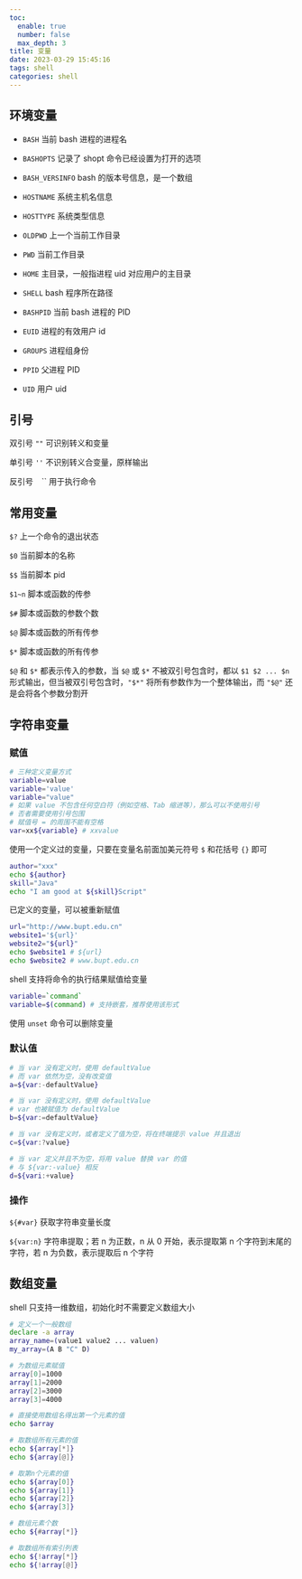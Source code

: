 ```yaml
---
toc:
  enable: true
  number: false
  max_depth: 3
title: 变量
date: 2023-03-29 15:45:16
tags: shell
categories: shell
---
```


## 环境变量

- `BASH` 当前 bash 进程的进程名

- `BASHOPTS` 记录了 shopt 命令已经设置为打开的选项

- `BASH_VERSINFO` bash 的版本号信息，是一个数组

- `HOSTNAME` 系统主机名信息

- `HOSTTYPE` 系统类型信息

- `OLDPWD` 上一个当前工作目录

- `PWD` 当前工作目录

- `HOME` 主目录，一般指进程 uid 对应用户的主目录

- `SHELL` bash 程序所在路径

- `BASHPID` 当前 bash 进程的 PID

- `EUID` 进程的有效用户 id

- `GROUPS` 进程组身份

- `PPID` 父进程 PID

- `UID` 用户 uid

## 引号

双引号 `""` 可识别转义和变量

单引号 `''` 不识别转义合变量，原样输出

反引号 `` `` `` 用于执行命令

## 常用变量

`$?` 上一个命令的退出状态

`$0` 当前脚本的名称

`$$` 当前脚本 pid

`$1~n` 脚本或函数的传参

`$#` 脚本或函数的参数个数

`$@` 脚本或函数的所有传参

`$*` 脚本或函数的所有传参

`$@` 和 `$*` 都表示传入的参数，当 `$@` 或 `$*` 不被双引号包含时，都以 `$1 $2 ... $n` 形式输出，但当被双引号包含时，`"$*"` 将所有参数作为一个整体输出，而 `"$@"` 还是会将各个参数分割开

## 字符串变量

### 赋值

```sh
# 三种定义变量方式
variable=value
variable='value'
variable="value"
# 如果 value 不包含任何空白符（例如空格、Tab 缩进等），那么可以不使用引号
# 否者需要使用引号包围
# 赋值号 = 的周围不能有空格
var=xx${variable} # xxvalue
```

使用一个定义过的变量，只要在变量名前面加美元符号 `$` 和花括号 `{}` 即可

```sh
author="xxx"
echo ${author}
skill="Java"
echo "I am good at ${skill}Script"
```

已定义的变量，可以被重新赋值

```sh
url="http://www.bupt.edu.cn"
website1='${url}'
website2="${url}"
echo $website1 # ${url}
echo $website2 # www.bupt.edu.cn
```

shell 支持将命令的执行结果赋值给变量

```sh
variable=`command`
variable=$(command) # 支持嵌套，推荐使用该形式
```

使用 `unset` 命令可以删除变量

### 默认值

```sh
# 当 var 没有定义时，使用 defaultValue
# 而 var 依然为空，没有改变值
a=${var:-defaultValue}

# 当 var 没有定义时，使用 defaultValue
# var 也被赋值为 defaultValue
b=${var:=defaultValue}

# 当 var 没有定义时，或者定义了值为空，将在终端提示 value 并且退出
c=${var:?value}

# 当 var 定义并且不为空，将用 value 替换 var 的值
# 与 ${var:-value} 相反
d=${vari:+value}
```

### 操作

`${#var}` 获取字符串变量长度

`${var:n}` 字符串提取；若 n 为正数，n 从 0 开始，表示提取第 n 个字符到末尾的字符，若 n 为负数，表示提取后 n 个字符

## 数组变量

shell 只支持一维数组，初始化时不需要定义数组大小

```sh
# 定义一个一般数组
declare -a array
array_name=(value1 value2 ... valuen)
my_array=(A B "C" D)

# 为数组元素赋值
array[0]=1000
array[1]=2000
array[2]=3000
array[3]=4000

# 直接使用数组名得出第一个元素的值
echo $array

# 取数组所有元素的值
echo ${array[*]}
echo ${array[@]}

# 取第n个元素的值
echo ${array[0]}
echo ${array[1]}
echo ${array[2]}
echo ${array[3]}

# 数组元素个数
echo ${#array[*]}

# 取数组所有索引列表
echo ${!array[*]}
echo ${!array[@]}
```